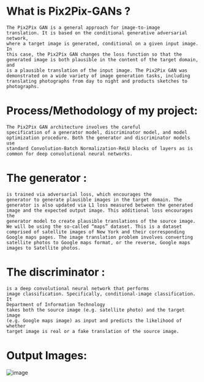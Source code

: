 # What is Pix2Pix-GANs ?
    The Pix2Pix GAN is a general approach for image-to-image
    translation. It is based on the conditional generative adversarial network,
    where a target image is generated, conditional on a given input image. In
    this case, the Pix2Pix GAN changes the loss function so that the
    generated image is both plausible in the content of the target domain, and
    is a plausible translation of the input image. The Pix2Pix GAN was
    demonstrated on a wide variety of image generation tasks, including
    translating photographs from day to night and products sketches to
    photographs.

# Process/Methodology of my project:
    The Pix2Pix GAN architecture involves the careful
    specification of a generator model, discriminator model, and model
    optimization procedure. Both the generator and discriminator models use
    standard Convolution-Batch Normalization-ReLU blocks of layers as is
    common for deep convolutional neural networks.

# The generator :
    is trained via adversarial loss, which encourages the
    generator to generate plausible images in the target domain. The
    generator is also updated via L1 loss measured between the generated
    image and the expected output image. This additional loss encourages the
    generator model to create plausible translations of the source image.
    We will be using the so-called “maps” dataset. This is a dataset
    comprised of satellite images of New York and their corresponding
    Google maps pages. The image translation problem involves converting
    satellite photos to Google maps format, or the reverse, Google maps
    images to Satellite photos.

# The discriminator :
    is a deep convolutional neural network that performs
    image classification. Specifically, conditional-image classification. It
    Department of Information Technology
    takes both the source image (e.g. satellite photo) and the target image
    (e.g. Google maps image) as input and predicts the likelihood of whether
    target image is real or a fake translation of the source image.
    
    

# Output Images:
![image](https://user-images.githubusercontent.com/75540307/186744644-bd7127a3-31bb-4017-ae22-896a7504edfb.png)

